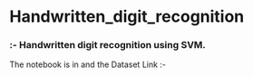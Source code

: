 # Handwritten_digit_recognition

### :- Handwritten digit recognition using SVM.
The notebook is in 
and the Dataset Link :- <a href=""></a>
